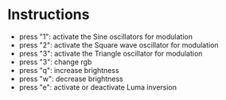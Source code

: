 # **Instructions**
* press "1": activate the Sine oscillators for modulation
* press "2": activate the Square wave oscillator for modulation
* press "3": activate the Triangle oscillator for modulation
* press "3": change rgb
* press "q": increase brightness
* press "w": decrease brightness
* press "e": activate or deactivate Luma inversion